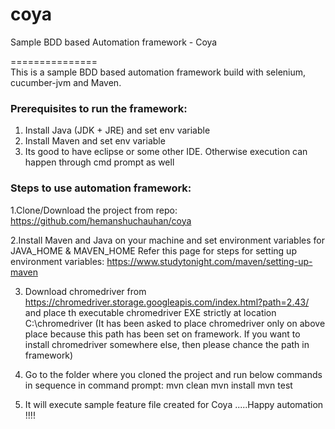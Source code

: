 # coya
Sample BDD based Automation framework - Coya
  
===============  
  This is a sample BDD based automation framework build with selenium, cucumber-jvm and Maven.

### Prerequisites to run the framework:
1. Install Java (JDK + JRE) and set env variable
2. Install Maven and set env variable
3. Its good to have eclipse or some other IDE. Otherwise execution can happen through cmd prompt as well

### Steps to use automation framework:
1.Clone/Download the project from repo: https://github.com/hemanshuchauhan/coya

2.Install Maven and Java on your machine and set environment variables for JAVA_HOME & MAVEN_HOME
Refer this page for steps for setting up environment variables: https://www.studytonight.com/maven/setting-up-maven

3. Download chromedriver from https://chromedriver.storage.googleapis.com/index.html?path=2.43/
and place th executable chromedriver EXE strictly at location C:\chromedriver
(It has been asked to place chromedriver only on above place because this path has been set on framework. 
If you want to install chromedriver somewhere else, then please chance the path in framework)

3. Go to the folder where you cloned the project and run below commands in sequence in command prompt:
mvn clean
mvn install
mvn test

4. It will execute sample feature file created for Coya .....Happy automation !!!!
